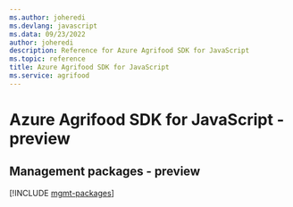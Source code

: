 ```yaml
---
ms.author: joheredi
ms.devlang: javascript
ms.data: 09/23/2022
author: joheredi
description: Reference for Azure Agrifood SDK for JavaScript
ms.topic: reference
title: Azure Agrifood SDK for JavaScript
ms.service: agrifood
---
```

# Azure Agrifood SDK for JavaScript - preview

## Management packages - preview
[!INCLUDE [mgmt-packages](agrifood-mgmt-index.md)]